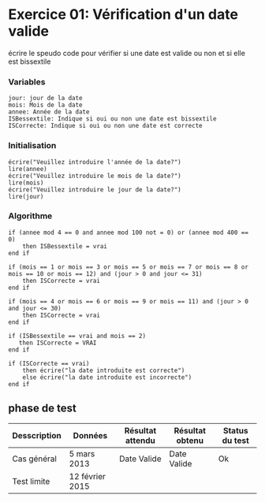 # Exercice 01: Vérification d'un date valide

écrire le speudo code pour vérifier si une date est valide ou non et si elle est bissextile

### Variables

```
jour: jour de la date
mois: Mois de la date
annee: Année de la date
ISBessextile: Indique si oui ou non une date est bissextile
ISCorrecte: Indique si oui ou non une date est correcte
```

### Initialisation

```
écrire("Veuillez introduire l'année de la date?")
lire(annee)
écrire("Veuillez introduire le mois de la date?")
lire(mois)
écrire("Veuillez introduire le jour de la date?")
lire(jour)
```

### Algorithme

```
if (annee mod 4 == 0 and annee mod 100 not = 0) or (annee mod 400 == 0)
    then ISBessextile = vrai
end if

if (mois == 1 or mois == 3 or mois == 5 or mois == 7 or mois == 8 or mois == 10 or mois == 12) and (jour > 0 and jour <= 31)
    then ISCorrecte = vrai
end if

if (mois == 4 or mois == 6 or mois == 9 or mois == 11) and (jour > 0 and jour <= 30)
    then ISCorrecte = vrai
end if

if (ISBessextile == vrai and mois == 2)
   then ISCorrecte = VRAI
end if

if (ISCorrecte == vrai)
    then écrire("la date introduite est correcte")
    else écrire("la date introduite est incorrecte")
end if
```

## phase de test

| Desscription | Données         | Résultat attendu | Résultat obtenu | Status du test |
| ------------ | --------------- | ---------------- | --------------- | -------------- |
| Cas général  | 5 mars 2013     | Date Valide      | Date Valide     | Ok             |
| Test limite  | 12 février 2015 |
